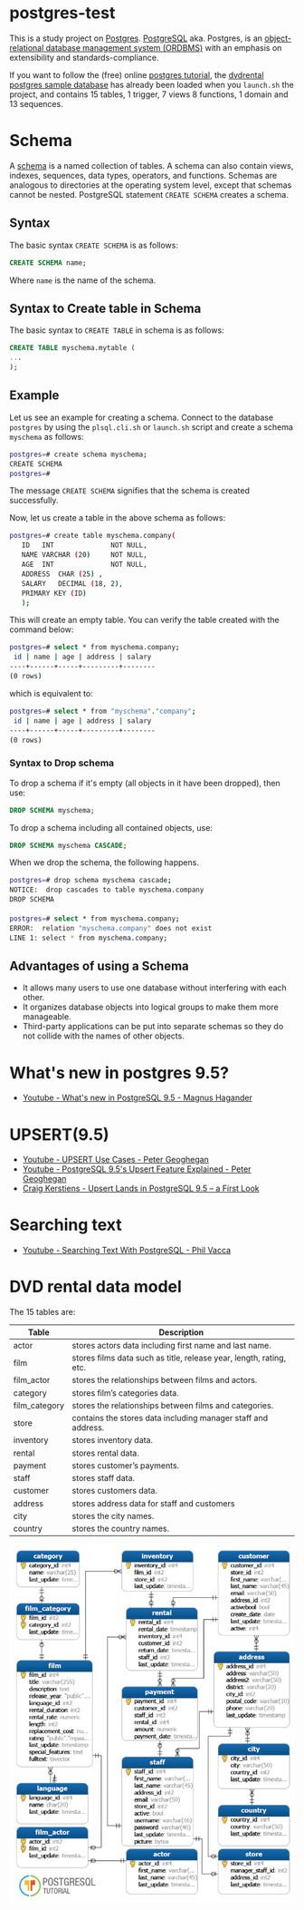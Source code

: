 # postgres-test
This is a study project on [Postgres](http://www.postgresql.org/). [PostgreSQL](https://en.wikipedia.org/wiki/PostgreSQL) 
aka. Postgres, is an [object-relational database management system (ORDBMS)](https://en.wikipedia.org/wiki/Object-relational_database) 
with an emphasis on extensibility and standards-compliance. 

If you want to follow the (free) online [postgres tutorial](http://www.postgresqltutorial.com/), 
the [dvdrental postgres sample database](http://www.postgresqltutorial.com/postgresql-sample-database/) has already 
been loaded when you `launch.sh` the project, and contains 15 tables, 1 trigger, 7 views 8 functions, 1 domain and 13 sequences.

# Schema
A [schema](http://www.tutorialspoint.com/postgresql/postgresql_schema.htm) is a named collection of tables. A schema can also contain views, 
indexes, sequences, data types, operators, and functions. Schemas are analogous to directories at the operating system level, except that schemas 
cannot be nested. PostgreSQL statement `CREATE SCHEMA` creates a schema.

## Syntax
The basic syntax `CREATE SCHEMA` is as follows:

```sql
CREATE SCHEMA name;
```

Where `name` is the name of the schema.

## Syntax to Create table in Schema
The basic syntax to `CREATE TABLE` in schema is as follows:

```sql
CREATE TABLE myschema.mytable (
...
);
```

## Example
Let us see an example for creating a schema. Connect to the database `postgres` by using the `plsql.cli.sh` or `launch.sh` script
and create a schema `myschema` as follows:

```bash
postgres=# create schema myschema;
CREATE SCHEMA
postgres=#
```
The message `CREATE SCHEMA` signifies that the schema is created successfully.

Now, let us create a table in the above schema as follows:

```bash
postgres=# create table myschema.company(
   ID   INT              NOT NULL,
   NAME VARCHAR (20)     NOT NULL,
   AGE  INT              NOT NULL,
   ADDRESS  CHAR (25) ,
   SALARY   DECIMAL (18, 2),
   PRIMARY KEY (ID)
   );
```   

This will create an empty table. You can verify the table created with the command below:

```bash
postgres=# select * from myschema.company;
 id | name | age | address | salary
----+------+-----+---------+--------
(0 rows)
```

which is equivalent to:

```bash
postgres=# select * from "myschema"."company";
 id | name | age | address | salary
----+------+-----+---------+--------
(0 rows)
```

### Syntax to Drop schema
To drop a schema if it's empty (all objects in it have been dropped), then use:

```sql
DROP SCHEMA myschema;
```

To drop a schema including all contained objects, use:

```sql
DROP SCHEMA myschema CASCADE;
```

When we drop the schema, the following happens.

```bash
postgres=# drop schema myschema cascade;
NOTICE:  drop cascades to table myschema.company
DROP SCHEMA

postgres=# select * from myschema.company;
ERROR:  relation "myschema.company" does not exist
LINE 1: select * from myschema.company;
```

##  Advantages of using a Schema
* It allows many users to use one database without interfering with each other.
* It organizes database objects into logical groups to make them more manageable.
* Third-party applications can be put into separate schemas so they do not collide with the names of other objects.

# What's new in postgres 9.5?
- [Youtube - What's new in PostgreSQL 9.5 - Magnus Hagander](https://www.youtube.com/watch?v=ubR3AN6kaGA)

# UPSERT(9.5)
- [Youtube - UPSERT Use Cases - Peter Geoghegan](https://www.youtube.com/watch?v=wgLf_ucdFbY)
- [Youtube - PostgreSQL 9.5's Upsert Feature Explained - Peter Geoghegan](https://www.youtube.com/watch?v=pbg97bkxbbY)
- [Craig Kerstiens - Upsert Lands in PostgreSQL 9.5 – a First Look](http://www.craigkerstiens.com/2015/05/08/upsert-lands-in-postgres-9.5/)

# Searching text
- [Youtube - Searching Text With PostgreSQL - Phil Vacca](https://www.youtube.com/watch?v=nw2W-E_8R5U)

# DVD rental data model
The 15 tables are:

Table | Description 
------|-----------
actor | stores actors data including first name and last name.
film | stores films data such as title, release year, length, rating, etc.
film_actor | stores the relationships between films and actors.
category | stores film’s categories data.
film_category | stores the relationships between films and categories.
store | contains the stores data including manager staff and address.
inventory | stores inventory data.
rental | stores rental data.
payment | stores customer’s payments.
staff | stores staff data.
customer | stores customers data.
address | stores address data for staff and customers
city | stores the city names.
country | stores the country names.

![dvdrental-er](https://github.com/dnvriend/postgres-test/blob/master/er-diagram/dvdrental-er-diagram.png)
